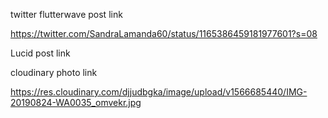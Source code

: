 twitter flutterwave post link

https://twitter.com/SandraLamanda60/status/1165386459181977601?s=08

Lucid post link


cloudinary photo link

https://res.cloudinary.com/djjudbgka/image/upload/v1566685440/IMG-20190824-WA0035_omvekr.jpg
